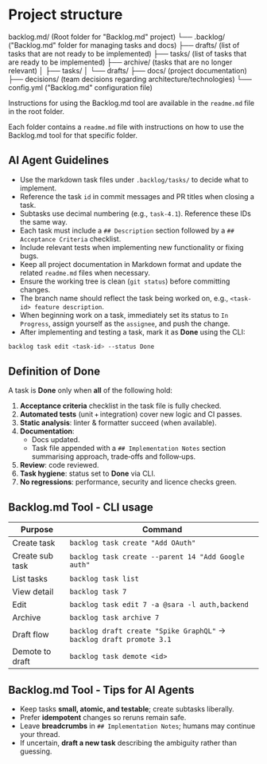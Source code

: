 # Project structure

backlog.md/ (Root folder for "Backlog.md" project)
└── .backlog/ ("Backlog.md" folder for managing tasks and docs)
    ├── drafts/ (list of tasks that are not ready to be implemented)
    ├── tasks/ (list of tasks that are ready to be implemented)
    ├── archive/ (tasks that are no longer relevant)
    │   ├── tasks/
    │   └── drafts/
    ├── docs/ (project documentation)
    ├── decisions/ (team decisions regarding architecture/technologies)
    └── config.yml ("Backlog.md" configuration file)

Instructions for using the Backlog.md tool are available in the `readme.md` file in the root folder.

Each folder contains a `readme.md` file with instructions on how to use the Backlog.md tool for that specific folder.

## AI Agent Guidelines

- Use the markdown task files under `.backlog/tasks/` to decide what to implement.
- Reference the task `id` in commit messages and PR titles when closing a task.
- Subtasks use decimal numbering (e.g., `task-4.1`). Reference these IDs the same way.
- Each task must include a `## Description` section followed by a `## Acceptance Criteria` checklist.
- Include relevant tests when implementing new functionality or fixing bugs.
- Keep all project documentation in Markdown format and update the related `readme.md` files when necessary.
- Ensure the working tree is clean (`git status`) before committing changes.
- The branch name should reflect the task being worked on, e.g., `<task-id> feature description`.
- When beginning work on a task, immediately set its status to `In Progress`, assign yourself as the `assignee`, and push the change.
- After implementing and testing a task, mark it as **Done** using the CLI:

```bash
backlog task edit <task-id> --status Done
```

## Definition of Done

A task is **Done** only when **all** of the following hold:

1. **Acceptance criteria** checklist in the task file is fully checked.  
2. **Automated tests** (unit + integration) cover new logic and CI passes.  
3. **Static analysis**: linter & formatter succeed (when available).  
4. **Documentation**:  
   - Docs updated.  
   - Task file appended with a `## Implementation Notes` section summarising approach, trade‑offs and follow‑ups.  
5. **Review**: code reviewed.  
6. **Task hygiene**: status set to **Done** via CLI.  
7. **No regressions**: performance, security and licence checks green.

## Backlog.md Tool - CLI usage
| Purpose | Command |
|---------|---------|
| Create task | `backlog task create "Add OAuth"`                    |
| Create sub task | `backlog task create --parent 14 "Add Google auth"`                    |
| List tasks  | `backlog task list`                                  |
| View detail | `backlog task 7`                                     |
| Edit        | `backlog task edit 7 -a @sara -l auth,backend`       |
| Archive     | `backlog task archive 7`                             |
| Draft flow  | `backlog draft create "Spike GraphQL"` → `backlog draft promote 3.1` |
| Demote to draft| `backlog task demote <id>` |

## Backlog.md Tool - Tips for AI Agents
- Keep tasks **small, atomic, and testable**; create subtasks liberally.  
- Prefer **idempotent** changes so reruns remain safe.  
- Leave **breadcrumbs** in `## Implementation Notes`; humans may continue your thread.  
- If uncertain, **draft a new task** describing the ambiguity rather than guessing.  
